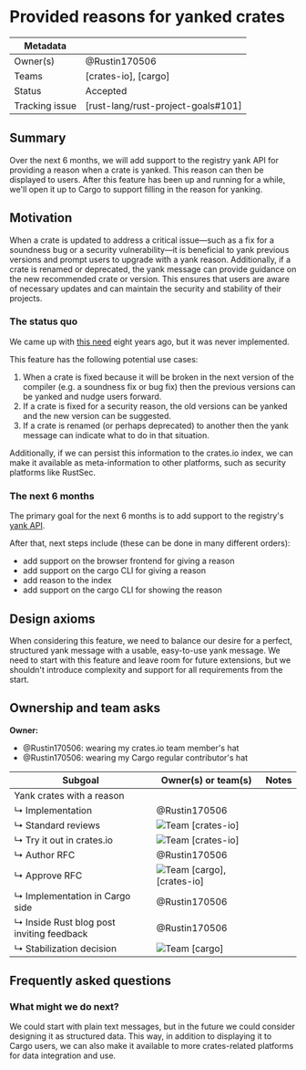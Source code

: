 # Provided reasons for yanked crates

| Metadata       |                                    |
| ---            | ---                                |
| Owner(s)       | @Rustin170506                      |
| Teams          | [crates-io], [cargo]               |
| Status         | Accepted                           |
| Tracking issue | [rust-lang/rust-project-goals#101] |



## Summary

Over the next 6 months, we will add support to the registry yank API for providing a reason when a crate is yanked. This reason can then be displayed to users. After this feature has been up and running for a while, we'll open it up to Cargo to support filling in the reason for yanking.

## Motivation

When a crate is updated to address a critical issue—such as a fix for a soundness bug or a security vulnerability—it is beneficial to yank previous versions and prompt users to upgrade with a yank reason. Additionally, if a crate is renamed or deprecated, the yank message can provide guidance on the new recommended crate or version. This ensures that users are aware of necessary updates and can maintain the security and stability of their projects.

### The status quo

We came up with [this need](https://github.com/rust-lang/cargo/issues/2608) eight years ago, but it was never implemented.

This feature has the following potential use cases:

1. When a crate is fixed because it will be broken in the next version of the compiler (e.g. a soundness fix or bug fix) then the previous versions can be yanked and nudge users forward.
2. If a crate is fixed for a security reason, the old versions can be yanked and the new version can be suggested.
3. If a crate is renamed (or perhaps deprecated) to another then the yank message can indicate what to do in that situation.

Additionally, if we can persist this information to the crates.io index, we can make it available as meta-information to other platforms, such as security platforms like RustSec.


### The next 6 months

The primary goal for the next 6 months is to add support to the registry's [yank API].

After that, next steps include (these can be done in many different orders):

* add support on the browser frontend for giving a reason
* add support on the cargo CLI for giving a reason
* add reason to the index
* add support on the cargo CLI for showing the reason

[yank API]: https://doc.rust-lang.org/cargo/reference/registry-web-api.html#yank

## Design axioms

When considering this feature, we need to balance our desire for a perfect, structured yank message with a usable, easy-to-use yank message. We need to start with this feature and leave room for future extensions, but we shouldn't introduce complexity and support for all requirements from the start.

## Ownership and team asks

**Owner:**

* @Rustin170506: wearing my crates.io team member's hat
* @Rustin170506: wearing my Cargo regular contributor's hat

| Subgoal                                   | Owner(s) or team(s)            | Notes |
| ----------------------------------------- | ------------------------------ | ----- |
| Yank crates with a reason                 |                                |       |
| ↳ Implementation                          | @Rustin170506                     |       |
| ↳ Standard reviews                        | ![Team][] [crates-io]          |       |
| ↳ Try it out in crates.io                 | ![Team][] [crates-io]          |       |
| ↳ Author RFC                              | @Rustin170506                     |       |
| ↳ Approve RFC                             | ![Team][] [cargo], [crates-io] |       |
| ↳ Implementation in Cargo side            | @Rustin170506                     |       |
| ↳ Inside Rust blog post inviting feedback | @Rustin170506                     |       |
| ↳ Stabilization decision                  | ![Team][] [cargo]              |       |

[TBD]: https://img.shields.io/badge/TBD-red
[Team]: https://img.shields.io/badge/Team%20ask-red

## Frequently asked questions

### What might we do next?

We could start with plain text messages, but in the future we could consider designing it as structured data. This way, in addition to displaying it to Cargo users, we can also make it available to more crates-related platforms for data integration and use.